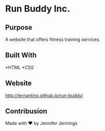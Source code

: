 # Run Buddy Inc.

## Purpose
A website that offers fitness training services.

## Built With
*HTML
*CSS

## Website
http://lernantino.github.io/run-buddy/

## Contribusion
Made with ❤️ by Jennifer Jennings

